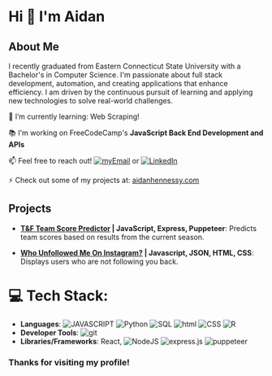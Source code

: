 # Hi 👋 I'm Aidan

## About Me
I recently graduated from Eastern Connecticut State University with a Bachelor's in Computer Science. I'm passionate about full stack development, automation, and creating applications that enhance efficiency. I am driven by the continuous pursuit of learning and applying new technologies to solve real-world challenges.


🌱 I’m currently learning: Web Scraping! <br>

:books: I'm working on FreeCodeCamp's **JavaScript Back End Development and APIs**

📫 Feel free to reach out! [![myEmail][Email]](mailto:aidanjhennessy@gmail.com) or [![LinkedIn][linkedin-shield]][linkedin-url]

⚡ Check out some of my projects at: [aidanhennessy.com](http://aidanhennessy.com)

## Projects
- **[T&F Team Score Predictor](https://team-scoring-app-6b025b09d32e.herokuapp.com/) | JavaScript, Express, Puppeteer**: Predicts team scores based on results from the current season.

- **[Who Unfollowed Me On Instagram?](https://github.com/aidanhenn/WhoUnfollowedMe) | Javascript, JSON, HTML, CSS**: Displays users who are not following you back.
<!-- - **Another Project**: Brief description. [Repository Link](#) -->

# 💻 Tech Stack:
- **Languages**: ![JAVASCRIPT] ![Python] ![SQL] ![html][HTML] ![CSS] ![R]
- **Developer Tools**: ![git][GIT]
- **Libraries/Frameworks**: React, ![NodeJS][NodeJS] ![express.js][EXPRESS] ![puppeteer][PUPPETEER]

<h3>Thanks for visiting my profile!</h3>


[linkedin-shield]: https://img.shields.io/badge/-LinkedIn-black.svg?style=for-the-badge&logo=linkedin&colorB=555
[linkedin-url]: https://linkedin.com/in/aidan-hennessy
[Email]:https://img.shields.io/badge/Email-blue?style=for-the-badge&logo=gmail
[React.js]: https://img.shields.io/badge/React-20232A?style=for-the-badge&logo=react&logoColor=61DAFB
[JAVASCRIPT]: https://img.shields.io/badge/javascript-%23323330.svg?style=for-the-badge&logo=javascript&logoColor=%23F7DF1E
[Python]: https://img.shields.io/badge/python-%233776AB.svg?style=for-the-badge&logo=python&logoColor=white
[NodeJS]: https://img.shields.io/badge/node.js-6DA55F?style=for-the-badge&logo=node.js&logoColor=white
[SQL]: https://img.shields.io/badge/sql-%2307405e.svg?style=for-the-badge&logo=postgresql&logoColor=white
[HTML]: https://img.shields.io/badge/html5-%23E34F26.svg?style=for-the-badge&logo=html5&logoColor=white
[CSS]: https://img.shields.io/badge/css-%231572B6.svg?style=for-the-badge&logo=css3&logoColor=white
[GIT]: https://img.shields.io/badge/git-%23F05033.svg?style=for-the-badge&logo=git&logoColor=white
[EXPRESS]: https://img.shields.io/badge/Express.js-404D59?style=for-the-badge&logo=express
[PUPPETEER]: https://img.shields.io/badge/Puppeteer-40B5A4?style=for-the-badge&logo=puppeteer&logoColor=white
[R]: https://img.shields.io/badge/R-276DC3?style=for-the-badge&logo=r&logoColor=white
